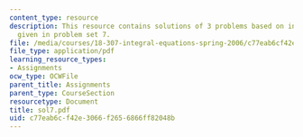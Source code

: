 ```yaml
---
content_type: resource
description: This resource contains solutions of 3 problems based on integral equations
  given in problem set 7.
file: /media/courses/18-307-integral-equations-spring-2006/c77eab6cf42e3066f2656866ff82048b_sol7.pdf
file_type: application/pdf
learning_resource_types:
- Assignments
ocw_type: OCWFile
parent_title: Assignments
parent_type: CourseSection
resourcetype: Document
title: sol7.pdf
uid: c77eab6c-f42e-3066-f265-6866ff82048b
---
```

